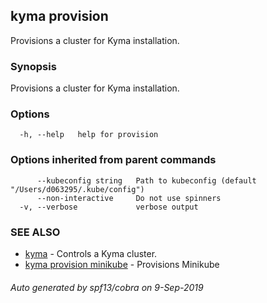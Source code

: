 ## kyma provision

Provisions a cluster for Kyma installation.

### Synopsis

Provisions a cluster for Kyma installation.

### Options

```
  -h, --help   help for provision
```

### Options inherited from parent commands

```
      --kubeconfig string   Path to kubeconfig (default "/Users/d063295/.kube/config")
      --non-interactive     Do not use spinners
  -v, --verbose             verbose output
```

### SEE ALSO

* [kyma](kyma.md)	 - Controls a Kyma cluster.
* [kyma provision minikube](kyma_provision_minikube.md)	 - Provisions Minikube

###### Auto generated by spf13/cobra on 9-Sep-2019
